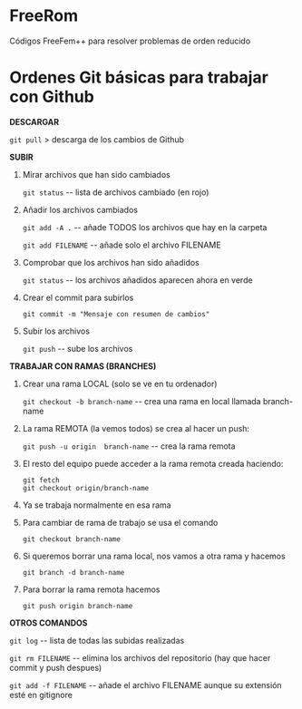 # FreeRom
Códigos FreeFem++ para resolver problemas de orden reducido


# Ordenes Git básicas para trabajar con Github

**DESCARGAR**

`git pull`  > descarga de los cambios de Github

**SUBIR**
1. Mirar archivos que han sido cambiados

	`git status` -- lista de archivos cambiado (en rojo)

2. Añadir los archivos cambiados

	`git add -A .` -- añade TODOS los archivos que hay en la carpeta
	
	`git add FILENAME` -- añade solo el archivo FILENAME

3. Comprobar que los archivos han sido añadidos

	`git status` -- los archivos añadidos aparecen ahora en verde

4. Crear el commit para subirlos

	`git commit -m "Mensaje con resumen de cambios" `

5. Subir los archivos

	`git push` -- sube los archivos
	
**TRABAJAR CON RAMAS (BRANCHES)**
1. Crear una rama LOCAL (solo se ve en tu ordenador)
	
	`git checkout -b branch-name` -- crea una rama en local llamada branch-name

2. La rama REMOTA (la vemos todos) se crea al hacer un push:
	
	`git push -u origin  branch-name` -- crea la rama remota

3. El resto del equipo puede acceder a la rama remota creada haciendo:
	
	```
	git fetch
	git checkout origin/branch-name 
	```
	 
4. Ya se trabaja normalmente en esa rama

5. Para cambiar de rama de trabajo se usa el comando 
	
	`git checkout branch-name`

6. Si queremos borrar una rama local, nos vamos a otra rama y hacemos
	
	`git branch -d branch-name`

7. Para borrar la rama remota hacemos
	
	`git push origin branch-name`
			

**OTROS COMANDOS**

`git log` -- lista de todas las subidas realizadas

`git rm FILENAME` -- elimina los archivos del repositorio (hay que hacer commit y push despues)

`git add -f FILENAME` -- añade el archivo FILENAME aunque su extensión esté en gitignore

